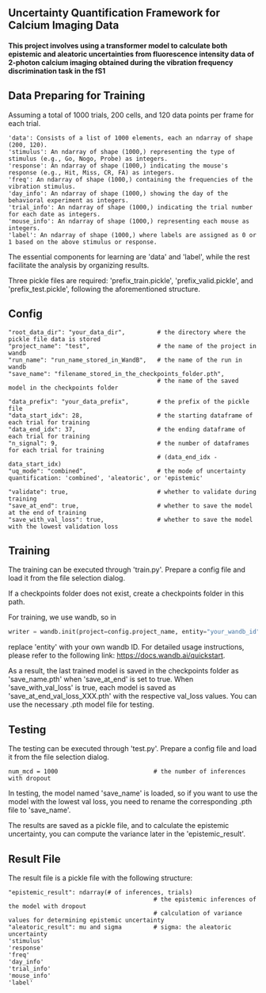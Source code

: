 ## Uncertainty Quantification Framework for Calcium Imaging Data

#### This project involves using a transformer model to calculate both epistemic and aleatoric uncertainties from fluorescence intensity data of 2-photon calcium imaging obtained during the vibration frequency discrimination task in the fS1

## Data Preparing for Training

Assuming a total of 1000 trials, 200 cells, and 120 data points per frame for each trial.

    'data': Consists of a list of 1000 elements, each an ndarray of shape (200, 120).
    'stimulus': An ndarray of shape (1000,) representing the type of stimulus (e.g., Go, Nogo, Probe) as integers.
    'response': An ndarray of shape (1000,) indicating the mouse's response (e.g., Hit, Miss, CR, FA) as integers.
    'freq': An ndarray of shape (1000,) containing the frequencies of the vibration stimulus.
    'day_info': An ndarray of shape (1000,) showing the day of the behavioral experiment as integers.
    'trial_info': An ndarray of shape (1000,) indicating the trial number for each date as integers.
    'mouse_info': An ndarray of shape (1000,) representing each mouse as integers.
    'label': An ndarray of shape (1000,) where labels are assigned as 0 or 1 based on the above stimulus or response.

The essential components for learning are 'data' and 'label', while the rest facilitate the analysis by organizing results.

Three pickle files are required: 'prefix_train.pickle', 'prefix_valid.pickle', and 'prefix_test.pickle', following the aforementioned structure.

## Config

	"root_data_dir": "your_data_dir",         # the directory where the pickle file data is stored
	"project_name": "test",                   # the name of the project in wandb
	"run_name": "run_name_stored_in_WandB",   # the name of the run in wandb
	"save_name": "filename_stored_in_the_checkpoints_folder.pth",
                                              # the name of the saved model in the checkpoints folder

	"data_prefix": "your_data_prefix",        # the prefix of the pickle file
	"data_start_idx": 28,                     # the starting dataframe of each trial for training
    "data_end_idx": 37,                       # the ending dataframe of each trial for training
	"n_signal": 9,                            # the number of dataframes for each trial for training
                                              # (data_end_idx - data_start_idx)
	"uq_mode": "combined",                    # the mode of uncertainty quantification: 'combined', 'aleatoric', or 'epistemic'

	"validate": true,                         # whether to validate during training
	"save_at_end": true,                      # whether to save the model at the end of training
	"save_with_val_loss": true,               # whether to save the model with the lowest validation loss

## Training

The training can be executed through 'train.py'. Prepare a config file and load it from the file selection dialog.

If a checkpoints folder does not exist, create a checkpoints folder in this path.

For training, we use wandb, so in  
```python
writer = wandb.init(project=config.project_name, entity="your_wandb_id", name=config.run_name)
```
replace 'entity' with your own wandb ID. For detailed usage instructions, please refer to the following link: https://docs.wandb.ai/quickstart.

As a result, the last trained model is saved in the checkpoints folder as 'save_name.pth' when 'save_at_end' is set to true. When 'save_with_val_loss' is true, each model is saved as 'save_at_end_val_loss_XXX.pth' with the respective val_loss values. You can use the necessary .pth model file for testing.

## Testing

The testing can be executed through 'test.py'. Prepare a config file and load it from the file selection dialog.

    num_mcd = 1000                           # the number of inferences with dropout

In testing, the model named 'save_name' is loaded, so if you want to use the model with the lowest val loss, you need to rename the corresponding .pth file to 'save_name'.

The results are saved as a pickle file, and to calculate the epistemic uncertainty, you can compute the variance later in the 'epistemic_result'.

## Result File

The result file is a pickle file with the following structure:

    "epistemic_result": ndarray(# of inferences, trials)
                                             # the epistemic inferences of the model with dropout
                                             # calculation of variance values for determining epistemic uncertainty
    "aleatoric_result": mu and sigma         # sigma: the aleatoric uncertainty
    'stimulus'
    'response'
    'freq'
    'day_info'
    'trial_info'
    'mouse_info'
    'label'